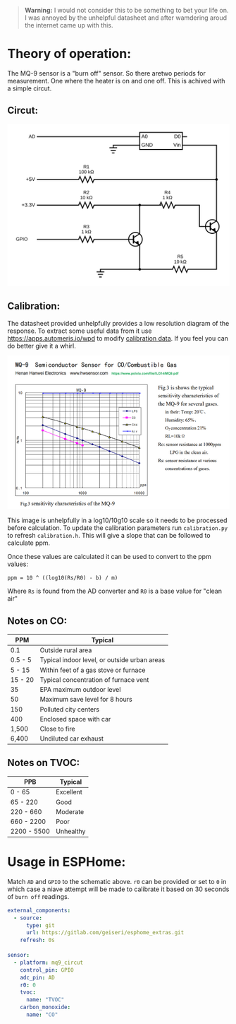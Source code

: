 > **Warning:** I would not consider this to be something to bet your life on.  I was annoyed by the unhelpful datasheet and after wamdering aroud the internet came up with this.

# Theory of operation:

The MQ-9 sensor is a "burn off" sensor.  So there aretwo periods for measurement.  One where the heater is on and one off.  This is achived with a simple circut.

## Circut:

![schematic.svg](schematic.svg)

## Calibration:

The datasheet provided unhelpfully provides a low resolution diagram of the response.  To extract some useful data from it use https://apps.automeris.io/wpd to modify [calibration data](calibration.json). If you feel you can do better give it a whirl.

![sensor_spec_2019nov0103.jpg](sensor_spec_2019nov0103.jpg)

This image is unhelpfully in a log10/10g10 scale so it needs to be processed before calculation.  To update the calibration parameters run `calibration.py` to refresh `calibration.h`.  This will give a slope that can be followed to calculate ppm.

Once these values are calculated it can be used to convert to the ppm values:

```
ppm = 10 ^ ((log10(Rs/R0) - b) / m)
```

Where `Rs` is found from the AD converter and `R0` is a base value for "clean air"


## Notes on CO:

| PPM     | Typical                                      |
|---------|----------------------------------------------|
| 0.1     | Outside rural area                           |
| 0.5 - 5 | Typical indoor level, or outside urban areas |
| 5 - 15  | Within feet of a gas stove or furnace        |
| 15 - 20 | Typical concentration of furnace vent        |
| 35      | EPA maximum outdoor level                    |
| 50      | Maximum save level for 8 hours               |
| 150     | Polluted city centers                        |
| 400     | Enclosed space with car                      |
| 1,500   | Close to fire                                |
| 6,400   | Undiluted car exhaust                        |

## Notes on TVOC:

| PPB         | Typical   |
|-------------|-----------|
| 0 - 65      | Excellent |
| 65 - 220    | Good      |
| 220 - 660   | Moderate  |
| 660 - 2200  | Poor      |
| 2200 - 5500 | Unhealthy |


# Usage in ESPHome:

Match `AD` and `GPIO` to the schematic above.  `r0` can be provided or set to `0` in which case a niave attempt will be made to calibrate it based on 30 seconds of `burn off` readings.  

```yaml
external_components:
  - source:
      type: git
      url: https://gitlab.com/geiseri/esphome_extras.git
    refresh: 0s

sensor:
  - platform: mq9_circut
    control_pin: GPIO
    adc_pin: AD
    r0: 0
    tvoc:
      name: "TVOC"
    carbon_monoxide:
      name: "CO"
```

